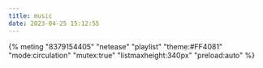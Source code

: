 ```yaml
---
title: music
date: 2023-04-25 15:12:55
---
```


<link rel="stylesheet" href="https://cdn.jsdelivr.net/npm/aplayer/dist/APlayer.min.css">

<script src="https://cdn.jsdelivr.net/npm/aplayer/dist/APlayer.min.js"></script>
<script src="https://cdn.jsdelivr.net/npm/meting@2.0.1/dist/Meting.min.js"></script>
<script src="https://cdn.jsdelivr.net/npm/pjax@VERSION/pjax.min.js"></script>

{% meting "8379154405" "netease" "playlist" "theme:#FF4081" "mode:circulation" "mutex:true" "listmaxheight:340px" "preload:auto"  %}
